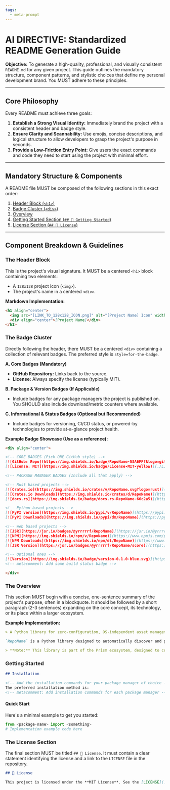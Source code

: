 ```yaml
---
tags:
  - meta-prompt
---
```

# **AI DIRECTIVE: Standardized README Generation Guide**

**Objective:** To generate a high-quality, professional, and visually consistent `README.md` for any given project. This guide outlines the mandatory structure, component patterns, and stylistic choices that define my personal development brand. You MUST adhere to these principles.

---

## **Core Philosophy**

Every README must achieve three goals:
1.  **Establish a Strong Visual Identity:** Immediately brand the project with a consistent header and badge style.
2.  **Ensure Clarity and Scannability:** Use emojis, concise descriptions, and logical structure to allow developers to grasp the project's purpose in seconds.
3.  **Provide a Low-Friction Entry Point:** Give users the exact commands and code they need to start using the project with minimal effort.

---

## **Mandatory Structure & Components**

A README file MUST be composed of the following sections in this exact order:

1. [Header Block (`<h1>`)](#the-header-block)
2. [Badge Cluster (`<div>`)](#the-badge-cluster)
3. [Overview](#the-overview)
4. [Getting Started Section (`## 🚦 Getting Started`)](#getting-started)
5. [License Section (`## 📄 License`)](#the-license-section)

---

## **Component Breakdown & Guidelines**

### The Header Block

This is the project's visual signature. It MUST be a centered `<h1>` block containing two elements:
- A `128x128` project icon (`<img>`).
- The project's name in a centered `<div>`.

**Markdown Implementation:**
```markdown
<h1 align="center">
  <img src="[LINK_TO_128x128_ICON.png]" alt="[Project Name] Icon" width="128" height="128">
  <div align="center">[Project Name]</div>
</h1>
```

### The Badge Cluster

Directly following the header, there MUST be a centered `<div>` containing a collection of relevant badges. The preferred style is `style=for-the-badge`.

**A. Core Badges (Mandatory)**

- **GitHub Repository:** Links back to the source.
- **License:** Always specify the license (typically MIT).

**B. Package & Version Badges (If Applicable)**

- Include badges for any package managers the project is published on. You SHOULD also include download/metric counters where available.

**C. Informational & Status Badges (Optional but Recommended)**

- Include badges for versioning, CI/CD status, or powered-by technologies to provide at-a-glance project health.

**Example Badge Showcase (Use as a reference):**

```markdown
<div align="center">

<!-- CORE BADGES (Pick ONE GitHub style) -->
[![GitHub: Repo](https://img.shields.io/badge/RepoName-58A6FF?&logo=github)](https://github.com/Yrrrrrf/RepoName)
[![License: MIT](https://img.shields.io/badge/License-MIT-yellow)](./LICENSE)

<!-- PACKAGE MANAGER BADGES (Include all that apply) -->

<!-- Rust based projects -->
[![Crates.io](https://img.shields.io/crates/v/RepoName.svg?logo=rust)](https://crates.io/crates/RepoName)
[![Crates.io Downloads](https://img.shields.io/crates/d/RepoName)](https://crates.io/crates/RepoName)
[![docs.rs](https://img.shields.io/badge/docs.rs-RepoName-66c2a5)](https://docs.rs/RepoName)

<!-- Python based projects -->
[![PyPI version](https://img.shields.io/pypi/v/RepoName)](https://pypi.org/project/RepoName/)
[![PyPI Downloads](https://img.shields.io/pypi/dm/RepoName)](https://pypi.org/project/RepoName/)

<!-- Web based projects -->
[![JSR](https://jsr.io/badges/@yrrrrrf/RepoName)](https://jsr.io/@yrrrrrf/RepoName)
[![NPM](https://img.shields.io/npm/v/RepoName)](https://www.npmjs.com/package/RepoName)
[![NPM Downloads](https://img.shields.io/npm/dt/RepoName)](https://www.npmjs.com/package/RepoName)
[![JSR Version](https://jsr.io/badges/@yrrrrrf/RepoName/score)](https://jsr.io/@yrrrrrf/RepoName)

<!-- Optional ones -->
[![Version](https://img.shields.io/badge/version-0.1.0-blue.svg)](https://github.com/Yrrrrrf/RepoName/releases)
<!-- metacomment: Add some build status badge -->

</div>
```

### The Overview

This section MUST begin with a concise, one-sentence summary of the project's purpose, often in a blockquote. It should be followed by a short paragraph (2-3 sentences) expanding on the core concept, its technology, or its place within a larger ecosystem.

**Example Implementation:**
```markdown
> A Python library for zero-configuration, OS-independent asset management.

`RepoName` is a Python library designed to automatically discover and provide an intuitive API to access project files, eliminating the need for hardcoded relative paths.

> **Note:** This library is part of the Prism ecosystem, designed to create a seamless bridge between your database and client applications.
```

### Getting Started

```markdown
## Installation

<!-- Add the installation commands for your package manager of choice -->
The preferred installation method is:
<!-- metacomment: Add installation commands for each package manager -->
```

#### Quick Start

Here's a minimal example to get you started:

```python
from <package-name> import <something>
# Implementation example code here
```

### The License Section

The final section MUST be titled `## 📄 License`. It must contain a clear statement identifying the license and a link to the `LICENSE` file in the repository.

```markdown
## 📄 License

This project is licensed under the **MIT License**. See the [LICENSE](./LICENSE) file for details.
```